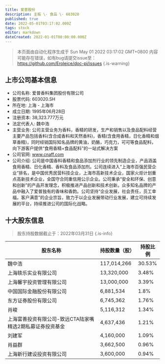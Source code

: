 ```yaml
---
title: 爱普股份
description: 主板 \- 食品 \- 603020
published: true
date: 2022-05-01T03:17:02.000Z
tags: stock
editor: markdown
dateCreated: 2022-01-01T00:00:00.000Z
---
```


> 本页面由自动化程序生成于 Sun May 01 2022 03:17:02 GMT+0800
> 内容可能存在错误，如有bug请提交issue至：https://github.com/Eroleice/doc-pi/issues
{.is-warning}

## 上市公司基本信息
- 公司名称: 爱普香料集团股份有限公司
- 股票代码: 603020.SH
- 所在地: 上海 - 上海市
- 成立日期: 1995年06月28日
- 注册资本: 38,323.777万元
- 法定代表人: 魏中浩
- 主营业务: 公司主营业务为香料，香精的研发，生产和销售以及食品配料经营主要产品包括香料(含合成香料和天然香料)，香精(含食用香精，日化香精和烟草香精)，同时经销国际知名品牌的黄油，奶酪，巧克力，可可等食品配料，向下游客户提供“食用香精+食品配料”的一站式解决方案
- 公司官网: www.cnaff.com
- 公司介绍: 公司是中国香料香精和食品添加剂行业的领先制造企业，产品涵盖食用香精、日化香精、香料及食品添加剂。公司连续进入“上海市百强民营企业”排名，是中国优秀民营科技企业，上海市高新技术企业，国家火炬计划重点高新技术企业，全国守合同重信用公示企业。公司秉承“安全和环保、创意和创新”的产品开发理念，积极推进产品创新和技术创新。众多知名品牌的产品中融入了爱普独有的香味和香韵。公司坚持“企业发展，社会责任，员工幸福，客户满意”的企业宗旨，致力于以企业发展带动行业发展，建立可持续发展的平台，持续推进公司的国际化战略。


## 十大股东信息
> 股东持股数据截止于：2022年03月31日
{.is-info}

| 股东名称 | 持股数量（股） | 持股比例 |
| --- | --- | --- |
| 魏中浩 | 117,014,266 | 30.53% |
| 上海轶乐实业有限公司 | 13,320,000 | 3.48% |
| 上海馨宇投资管理有限公司 | 13,000,000 | 3.39% |
| 中国国际金融股份有限公司 | 6,881,534 | 1.8% |
| 东方证券股份有限公司 | 6,745,362 | 1.76% |
| 肖峻 | 5,116,312 | 1.34% |
| 上海富善投资有限公司-致远CTA陆家嘴精选2期私募证券投资基金 | 4,637,436 | 1.21% |
| 刘建军 | 4,160,000 | 1.09% |
| 肖益群 | 3,662,500 | 0.96% |
| 上海新行建设投资有限公司 | 3,600,000 | 0.94% |




